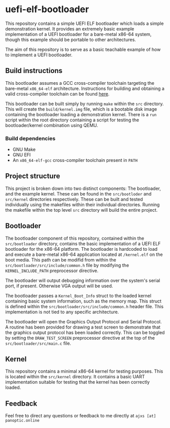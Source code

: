 # uefi-elf-bootloader

This repository contains a simple UEFI ELF bootloader which loads a
simple demonstration kernel. It provides an extremely basic example
implementation of a UEFI bootloader for a bare-metal x86-64 system,
though this example should be portable to other architectures.

The aim of this repository is to serve as a basic teachable example
of how to implement a UEFI bootloader.

## Build instructions

This bootloader assumes a GCC cross-compiler toolchain targeting the
bare-metal `x86_64-elf` architecture. Instructions for building and
obtaining a valid cross-compiler toolchain can be found
[here](https://wiki.osdev.org/GCC_Cross-Compiler).

This bootloader can be built simply by running `make` within the `src`
directory. This will create the `build/kernel.img` file, which is a
bootable disk image containing the bootloader loading a demonstration
kernel. There is a `run` script within the root directory containing
a script for testing the bootloader/kernel combination using QEMU.

### Build dependencies

- GNU Make
- GNU EFI
- An `x86_64-elf-gcc` cross-compiler toolchain present in `PATH`

## Project structure

This project is broken down into two distinct components: The
bootloader, and the example kernel. These can be found in the
`src/bootloder` and `src/kernel` directories respectively. These can
be built and tested individually using the makefiles within their
individual directories. Running the makefile within the top level
`src` directory will build the entire project.

## Bootloader

The bootloader component of this repository, contained within the
`src/bootloader` directory, contains the basic implementation of
a UEFI ELF bootloader for the x86-64 platform. The bootloader is
hardcoded to load and execute a bare-metal x86-64 application
located at `/kernel.elf` on the boot media.
This path can be modifid from within the
`src/bootloader/src/include/common.h` file by modifying the
`KERNEL_INCLUDE_PATH` preprocessor directive.

The bootloader will output debugging information over the system's
serial port, if present. Otherwise VGA output will be used.

The bootloader passes a `Kernel_Boot_Info` struct to the loaded
kernel containing basic system information, such as the memory map.
This struct is defined within the `src/bootloader/src/include/common.h`
header file. This implementation is not tied to any specific architecture.

The bootloader will open the Graphics Output Protocol and Serial
Protocol. A routine has been provided for drawing a test screen to
demonstrate that the graphics output protocol has been loaded
correctly. This can be toggled by setting the `DRAW_TEST_SCREEN`
preprocessor directive at the top of the `src/bootloader/src/main.c`
file.

## Kernel

This repository contains a minimal x86-64 kernel for testing purposes.
This is located within the `src/kernel` directory. It contains a basic
UART implementation suitable for testing that the kernel has been
correctly loaded.

## Feedback

Feel free to direct any questions or feedback to me directly at
`ajxs [at] panoptic.online`
